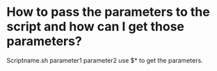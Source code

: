 # How to pass the parameters to the script and how can I get those parameters?
Scriptname.sh parameter1 parameter2 
use $* to get the parameters.

